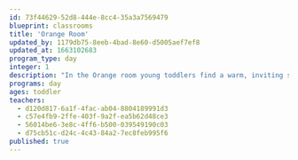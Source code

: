 ```yaml
---
id: 73f44629-52d8-444e-8cc4-35a3a7569479
blueprint: classrooms
title: 'Orange Room'
updated_by: 1179db75-8eeb-4bad-8e60-d5005aef7ef8
updated_at: 1663102683
program_type: day
integer: 1
description: "In the Orange room young toddlers find a warm, inviting space to explore and connect. We closely observe the class at play to find out what themes and concepts the children are working to understand. With their interests in mind we provide open-ended materials and process art projects in order to stretch children’s thinking and deepen children's sense of wonder. We focus on building loving and supportive relationships with, and amongst, the children. Throughout the course of the year we embrace the many opportunities for children to practice sharing materials, space, and ideas for play, knowing these will be foundational pieces of their growing understanding of how to be part of a community."
programs: day
ages: toddler
teachers:
  - d120d817-6a1f-4fac-ab04-8804189991d3
  - c57e4fb9-2ffe-403f-9a2f-ea5b62d48ce3
  - 56014be6-3e8c-4ff6-b500-039549190c03
  - d75cb51c-d24c-4c43-84a2-7ec8feb995f6
published: true
---
```

